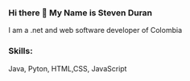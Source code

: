 ### Hi there 👋  My Name is Steven  Duran
I am a .net and web software developer of Colombia

### Skills:
Java,
Pyton,
HTML,CSS,
JavaScript


<!--
**BRAST89/BRAST89** is a ✨ _special_ ✨ repository because its `README.md` (this file) appears on your GitHub profile.

-->

